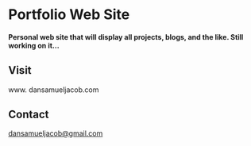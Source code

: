 # Portfolio Web Site
#### Personal web site that will display all projects, blogs, and the like. Still working on it... 
## Visit
www.	dansamueljacob.com

## Contact
dansamueljacob@gmail.com
	